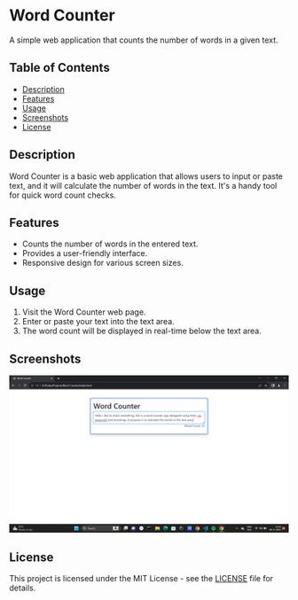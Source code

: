 # Word Counter

A simple web application that counts the number of words in a given text.

## Table of Contents

- [Description](#description)
- [Features](#features)
- [Usage](#usage)
- [Screenshots](#screenshots)
- [License](#license)

## Description

Word Counter is a basic web application that allows users to input or paste text, and it will calculate the number of words in the text. It's a handy tool for quick word count checks.

## Features

- Counts the number of words in the entered text.
- Provides a user-friendly interface.
- Responsive design for various screen sizes.

## Usage

1. Visit the Word Counter web page.
2. Enter or paste your text into the text area.
3. The word count will be displayed in real-time below the text area.   

## Screenshots

![Word Counter Screenshot](image.png)

## License

This project is licensed under the MIT License - see the [LICENSE](LICENSE) file for details.
